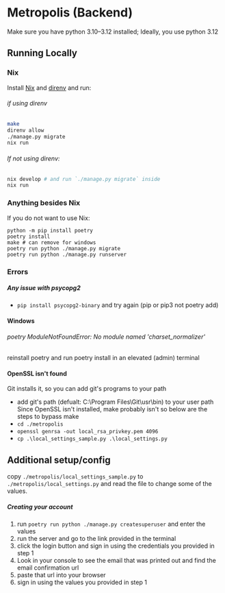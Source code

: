 # Metropolis (Backend)
Make sure you have python 3.10–3.12 installed;
Ideally, you use python 3.12 

## Running Locally

### Nix 
Install [Nix](https://nixos.org/download) and [direnv](https://direnv.net) and run:
###### if using direnv
```sh
make
direnv allow
./manage.py migrate
nix run
```
###### If not using direnv:
```sh
nix develop # and run `./manage.py migrate` inside
nix run
```


### Anything besides Nix
If you do not want to use Nix:
```
python -m pip install poetry
poetry install
make # can remove for windows 
poetry run python ./manage.py migrate
poetry run python ./manage.py runserver
```

### Errors
##### Any issue with psycopg2
- `pip install psycopg2-binary` and try again (pip or pip3 not poetry add)
#### Windows
###### poetry ModuleNotFoundError: No module named 'charset_normalizer'
reinstall poetry and run poetry install in an elevated (admin) terminal 
#### OpenSSL isn't found
Git installs it, so you can add git's programs to your path
- add git's path (defualt: C:\Program Files\Git\usr\bin\) to your user path
Since OpenSSL isn't installed, make probably isn't so below are the steps to bypass make
- `cd ./metropolis`
- `openssl genrsa -out local_rsa_privkey.pem 4096`
- `cp .\local_settings_sample.py .\local_settings.py`
## Additional setup/config

copy `./metropolis/local_settings_sample.py` to `./metropolis/local_settings.py` and read the file to change some of the values.


##### Creating your account
1. run `poetry run python ./manage.py createsuperuser` and enter the values
2. run the server and go to the link provided in the terminal
3. click the login button and sign in using the credentials you provided in step 1
4. Look in your console to see the email that was printed out and find the email confirmation url
5. paste that url into your browser
6. sign in using the values you provided in step 1
